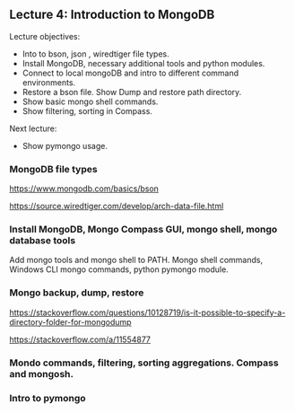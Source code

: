 ## Lecture 4: Introduction to MongoDB

Lecture objectives:
* Into to bson, json , wiredtiger file types.
* Install MongoDB, necessary additional tools and python modules.
* Connect to local mongoDB and intro to different command environments.
* Restore a bson file. Show Dump and restore path directory.
* Show basic mongo shell commands.
* Show filtering, sorting in Compass.

Next lecture:
* Show pymongo usage.


### MongoDB file types
https://www.mongodb.com/basics/bson

https://source.wiredtiger.com/develop/arch-data-file.html

### Install MongoDB, Mongo Compass GUI, mongo shell, mongo database tools

Add mongo tools and mongo shell to PATH.
Mongo shell commands, Windows CLI mongo commands, python pymongo module.


### Mongo backup, dump, restore

https://stackoverflow.com/questions/10128719/is-it-possible-to-specify-a-directory-folder-for-mongodump

https://stackoverflow.com/a/11554877


### Mondo commands, filtering, sorting aggregations. Compass and mongosh.


### Intro to pymongo
